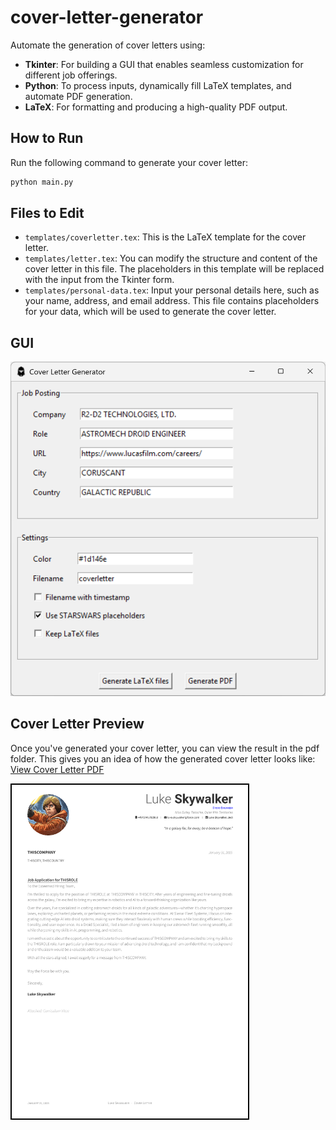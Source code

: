 # cover-letter-generator

Automate the generation of cover letters using:

- **Tkinter**: For building a GUI that enables seamless customization for different job offerings.
- **Python**: To process inputs, dynamically fill LaTeX templates, and automate PDF generation.
- **LaTeX**: For formatting and producing a high-quality PDF output.

## How to Run

Run the following command to generate your cover letter:

```bash
python main.py
```

## Files to Edit

- `templates/coverletter.tex`: This is the LaTeX template for the cover letter.
- `templates/letter.tex`: You can modify the structure and content of the cover letter in this file. The placeholders in this template will be replaced with the input from the Tkinter form.
- `templates/personal-data.tex`: Input your personal details here, such as your name, address, and email address. This file contains placeholders for your data, which will be used to generate the cover letter.

## GUI

![GUI](images/gui.png)

## Cover Letter Preview

Once you've generated your cover letter, you can view the result in the pdf folder.
This gives you an idea of how the generated cover letter looks like: [View Cover Letter PDF](pdf/coverletter.pdf)

<img src="images/sw-coverletter.png" alt="Cover Letter Preview" style="border: 2px solid black; width: 75%;" />
